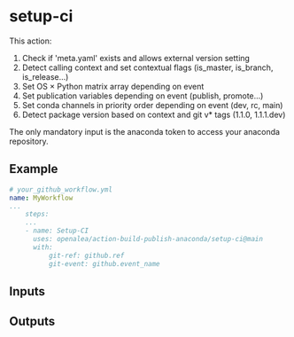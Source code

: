 # setup-ci

This action:
1. Check if 'meta.yaml' exists and allows external version setting
2. Detect calling context and set contextual flags (is_master, is_branch, is_release...)
3. Set OS × Python matrix array depending on event
4. Set publication variables depending on event (publish, promote...)
5. Set conda channels in priority order depending on event (dev, rc, main)
6. Detect package version based on context and git v* tags (1.1.0, 1.1.1.dev)

The only mandatory input is the anaconda token to access your anaconda repository.

## Example

```yaml
# your_github_workflow.yml
name: MyWorkflow
...
    steps:
    ...
    - name: Setup-CI
      uses: openalea/action-build-publish-anaconda/setup-ci@main
      with:
          git-ref: github.ref
          git-event: github.event_name
```

## Inputs

## Outputs
